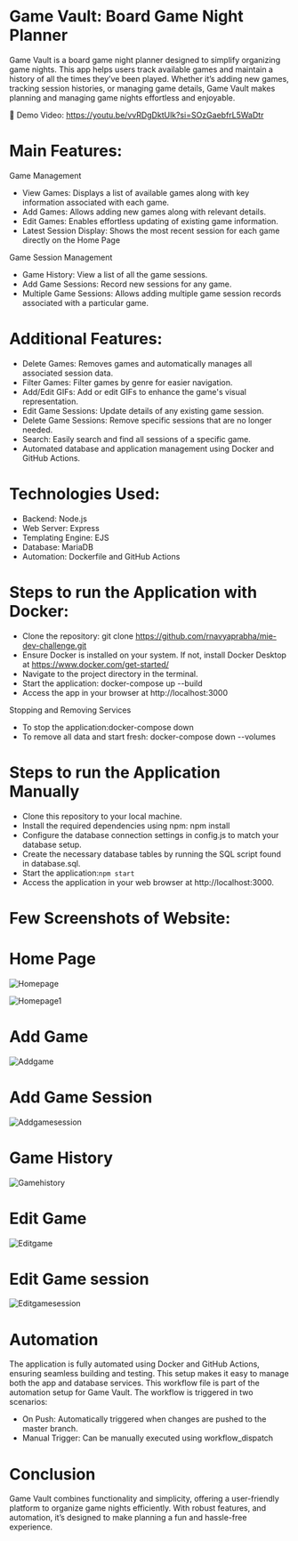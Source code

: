 Game Vault: Board Game Night Planner
=====

Game Vault is a board game night planner designed to simplify organizing game nights. This app helps users track available games and maintain a history of all the times they’ve been played. Whether it’s adding new games, tracking session histories, or managing game details, Game Vault makes planning and managing game nights effortless and enjoyable.

🎥 Demo Video: https://youtu.be/vvRDgDktUlk?si=SOzGaebfrL5WaDtr

Main Features:
=====

Game Management
* View Games: Displays a list of available games along with key information associated with each game.
* Add Games: Allows adding new games along with relevant details.
* Edit Games: Enables effortless updating of existing game information.
* Latest Session Display: Shows the most recent session for each game directly on the Home Page

Game Session Management
* Game History: View a list of all the game sessions.
* Add Game Sessions: Record new sessions for any game.
* Multiple Game Sessions: Allows adding multiple game session records associated with a particular game.

Additional Features:
=====

* Delete Games: Removes games and automatically manages all associated session data.
* Filter Games: Filter games by genre for easier navigation.
* Add/Edit GIFs: Add or edit GIFs to enhance the game's visual representation.
* Edit Game Sessions: Update details of any existing game session.
* Delete Game Sessions: Remove specific sessions that are no longer needed.
* Search: Easily search and find all sessions of a specific game.
* Automated database and application management using Docker and GitHub Actions.
  
Technologies Used:
=====

* Backend: Node.js
* Web Server: Express
* Templating Engine: EJS
* Database: MariaDB
* Automation: Dockerfile and GitHub Actions

Steps to run the Application with Docker:
=====

* Clone the repository: git clone https://github.com/rnavyaprabha/mie-dev-challenge.git
* Ensure Docker is installed on your system. If not, install Docker Desktop at https://www.docker.com/get-started/
* Navigate to the project directory in the terminal.
* Start the application: docker-compose up --build
* Access the app in your browser at http://localhost:3000

Stopping and Removing Services

* To stop the application:docker-compose down
* To remove all data and start fresh: docker-compose down --volumes

Steps to run the Application Manually
=====

* Clone this repository to your local machine.
* Install the required dependencies using npm: npm install
* Configure the database connection settings in config.js to match your database setup.
* Create the necessary database tables by running the SQL script found in database.sql.
* Start the application:`npm start`
* Access the application in your web browser at http://localhost:3000.

Few Screenshots of Website:
=====

Home Page
=====
![Homepage](https://github.com/user-attachments/assets/d4dbc0a8-ba61-41ab-bb11-a0e4fce9ce4a)

![Homepage1](https://github.com/user-attachments/assets/b5269355-76a6-4c72-b98e-bfe19981c1a8)

Add Game
=====
![Addgame](https://github.com/user-attachments/assets/e08bf5a7-6782-42d8-bb8f-bf6a79365682)

Add Game Session
=====
![Addgamesession](https://github.com/user-attachments/assets/cd2f86f6-d88f-4a3d-a54a-50bd5e09aba5)

Game History
=====
![Gamehistory](https://github.com/user-attachments/assets/8c5d15c1-ff9b-449d-9917-1adabb003827)

Edit Game
=====
![Editgame](https://github.com/user-attachments/assets/7ac3a9ac-a53c-437f-bb7c-2e8278ec037d)

Edit Game session
=====
![Editgamesession](https://github.com/user-attachments/assets/00a67ecc-c51a-42eb-855b-0ea4d8ae6381)

Automation
=====
The application is fully automated using Docker and GitHub Actions, ensuring seamless building and testing. This setup makes it easy to manage both the app and database services.
This workflow file is part of the automation setup for Game Vault. 
The workflow is triggered in two scenarios:
* On Push: Automatically triggered when changes are pushed to the master branch.
* Manual Trigger: Can be manually executed using workflow_dispatch

Conclusion
=====
Game Vault combines functionality and simplicity, offering a user-friendly platform to organize game nights efficiently. With robust features, and automation, it’s designed to make planning a fun and hassle-free experience.
